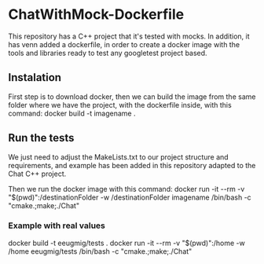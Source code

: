 # ChatWithMock-Dockerfile
 This repository has a C++ project that it's tested with mocks. In addition, it has venn added a dockerfile, in order to create a docker image with the tools and libraries ready to test any googletest project based.

 ## Instalation
 First step is to download docker, then we can build the image from the same folder where we have the project, with the dockerfile inside, with this command: docker build -t imagename .

 ## Run the tests
 We just need to adjust the MakeLists.txt to our project structure and requirements, and example has been added in this repository adapted to the Chat C++ project.

 Then we run the docker image with this command: docker run -it --rm -v "$(pwd)":/destinationFolder -w /destinationFolder imagename /bin/bash -c "cmake.;make;./Chat"

 ### Example with real values
 docker build -t eeugmig/tests .
 docker run -it --rm -v "$(pwd)":/home -w /home eeugmig/tests /bin/bash -c "cmake.;make;./Chat"
